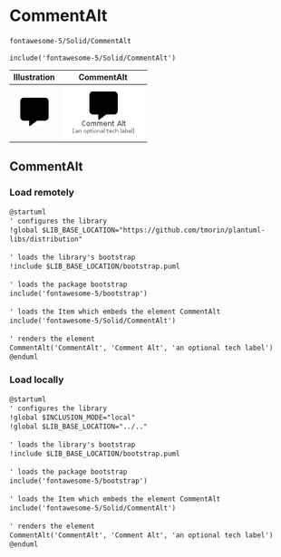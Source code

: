 # CommentAlt


```text
fontawesome-5/Solid/CommentAlt
```

```text
include('fontawesome-5/Solid/CommentAlt')
```



| Illustration | CommentAlt |
| :---: | :---: |
| ![illustration for Illustration](../../fontawesome-5/Solid/CommentAlt.png) | ![illustration for CommentAlt](../../fontawesome-5/Solid/CommentAlt.Local.png) |




## CommentAlt

### Load remotely
```plantuml
@startuml
' configures the library
!global $LIB_BASE_LOCATION="https://github.com/tmorin/plantuml-libs/distribution"

' loads the library's bootstrap
!include $LIB_BASE_LOCATION/bootstrap.puml

' loads the package bootstrap
include('fontawesome-5/bootstrap')

' loads the Item which embeds the element CommentAlt
include('fontawesome-5/Solid/CommentAlt')

' renders the element
CommentAlt('CommentAlt', 'Comment Alt', 'an optional tech label')
@enduml
```

### Load locally
```plantuml
@startuml
' configures the library
!global $INCLUSION_MODE="local"
!global $LIB_BASE_LOCATION="../.."

' loads the library's bootstrap
!include $LIB_BASE_LOCATION/bootstrap.puml

' loads the package bootstrap
include('fontawesome-5/bootstrap')

' loads the Item which embeds the element CommentAlt
include('fontawesome-5/Solid/CommentAlt')

' renders the element
CommentAlt('CommentAlt', 'Comment Alt', 'an optional tech label')
@enduml
```

